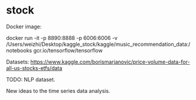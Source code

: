 # stock

Docker image:

docker run -it -p 8890:8888 -p 6006:6006 -v /Users/weizhi/Desktop/kaggle_stock/kaggle/music_recommendation_data:/notebooks gcr.io/tensorflow/tensorflow

Datasets:
https://www.kaggle.com/borismarjanovic/price-volume-data-for-all-us-stocks-etfs/data

TODO:
NLP dataset.

New ideas to the time series data analysis. 

